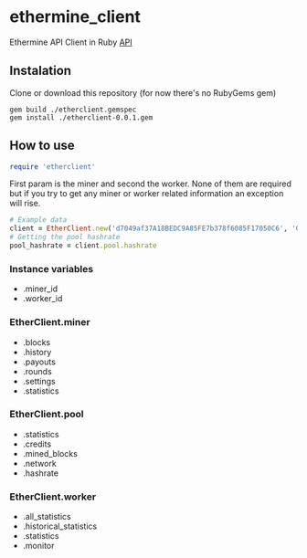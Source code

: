 # ethermine_client
Ethermine API Client in Ruby
[API](https://api.ethermine.org/docs/#api-Worker-miner_allWorkerStats)
## Instalation
Clone or download this repository (for now there's no RubyGems gem)
```
gem build ./etherclient.gemspec
gem install ./etherclient-0.0.1.gem
```
## How to use
```ruby
require 'etherclient'
```
First param is the miner and second the worker.
None of them are required but if you try to get any miner or worker related information an exception will rise.
```ruby
# Example data
client = EtherClient.new('d7049af37A18BEDC9A85FE7b378f6085F17050C6', '016')
# Getting the pool hashrate
pool_hashrate = client.pool.hashrate
```
### Instance variables
* .miner_id
* .worker_id
### EtherClient.miner
* .blocks
* .history
* .payouts
* .rounds
* .settings
* .statistics
### EtherClient.pool
* .statistics
* .credits
* .mined_blocks
* .network
* .hashrate
### EtherClient.worker
* .all_statistics
* .historical_statistics
* .statistics
* .monitor
